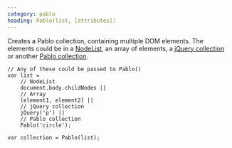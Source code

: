 ```yaml
--- 
category: pablo
heading: Pablo(list, [attributes])
---
```


Creates a Pablo collection, containing multiple DOM elements. The elements could be in a [NodeList][nodelist], an array of elements, a [jQuery collection][jquery-collection] or another [Pablo collection][pablo-collection].

    // Any of these could be passed to Pablo()
    var list = 
        // NodeList
        document.body.childNodes ||
        // Array
        [element1, element2] ||
        // jQuery collection
        jQuery('p') ||
        // Pablo collection
        Pablo('circle');

    var collection = Pablo(list);

[nodelist]: https://developer.mozilla.org/docs/Web/API/NodeList
[jquery-collection]: http://api.jquery.com/jQuery/
[pablo-collection]: /api/#pablo-method
